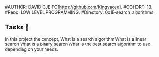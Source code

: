 #AUTHOR:		DAVID OJEIFO[https://github.com/Kingvadee].
#COHORT:		13.
#Repo:		LOW LEVEL PROGRAMMING.
#Directory:	0x1E-search_algorithms.

## Tasks :page_with_curl:

In this project the concept,
What is a search algorithm
What is a linear search
What is a binary search
What is the best search algorithm to use depending on your needs.

